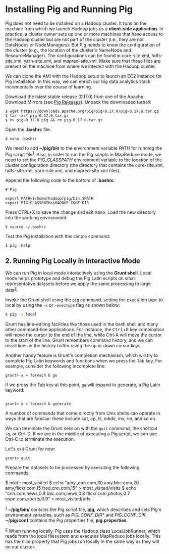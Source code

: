 

# Installing Pig and Running Pig


Pig does not need to be installed on a Hadoop cluster. It runs on the machine from which we launch Hadoop jobs as a **client-side application**. In practice, a cluster owner sets up one or more machines that have access to the Hadoop cluster but are not part of the cluster (i.e., they are not DataNodes or NodeManagers). But Pig needs to know the configuration of the cluster (e.g., the location of the cluster's NameNode and ResourceManager). The configurations can be found in core-site.xml, hdfs-site.xml, yarn-site.xml, and mapred-site.xml. Make sure that these files are present on the machine from where we interact with the Hadoop cluster.


We can clone the AMI with the Hadoop setup to launch an EC2 instance for Pig installation. In this way, we can enrich our big data analytics stack incrementally over the course of learning.


Download the latest stable release (0.17.0) from one of the Apache Download Mirrors (see [Pig Releases](https://pig.apache.org/releases.html#Download)). Unpack the downloaded tarball:



```shell
$ wget https://downloads.apache.org/pig/pig-0.17.0/pig-0.17.0.tar.gz
$ tar -xzf pig-0.17.0.tar.gz
$ mv pig-0.17.0 pig && rm pig-0.17.0.tar.gz
```

Open the **.bashrc** file:

```shell
$ nano .bashrc

```

We need to add **~/pig/bin** to the environment variable *PATH* for running the Pig script file<sup><a href="#footnote1">1</a></sup>. Also, in order to run the Pig scripts in MapReduce mode, we need to set the *PIG_CLASSPATH* environment variable to the location of the cluster configuration directory (the directory that contains the core-site.xml, hdfs-site.xml, yarn-site.xml, and mapred-site.xml files).

Append the following code to the bottom of **.bashrc**:


```shell
# Pig

export PATH=$/home/hadoop/pig/bin:$PATH
export PIG_CLASSPATH=$HADOOP_CONF_DIR

```








Press CTRL+X to save the change and exit nano. Load the new directory into the working environment:

```shell
$ source ~/.bashrc
```
Test the Pig installation with this simple command:


```shell
$ pig -help
```


## 2. Running Pig Locally in Interactive Mode

We can run Pig in local mode interactively using the **Grunt shell**. Local mode helps prototype and debug the Pig Latin scripts on small representative datasets before we apply the same processing to large data<sup><a href="#footnote2">2</a></sup>.   

Invoke the Grunt shell using the `pig` command, setting the execution type to local by using the `-x` or `-exectype` flag as shown below:

```bash
$ pig -x local
```
Grunt has line-editing facilities like those used in the bash shell and many other command-line applications. For instance, the <kbd>Ctrl</kbd>+<kbd>E</kbd> key combination will move the cursor to the end of the line, while Ctrl-A will move the cursor to the start of the line. Grunt remembers command history, and we can recall lines in the history buffer using the up or down cursor keys.

Another handy feature is Grunt's completion mechanism, which will try to complete Pig Latin keywords and functions when we press the Tab key. For example, consider the following incomplete line:

```pig
grunt> a = foreach b ge
```


If we press the <kdb>Tab</kdb> key at this point, `ge` will expand to generate, a Pig Latin keyword:


```pig

grunt> a = foreach b generate

```


A number of commands that come directly from Unix shells can operate in ways that are familiar: these include cat, cp, ls, mkdir, mv, rm, and so on.

We can terminate the Grunt session with the `quit` command, the shortcut `\q`, or Ctrl-D. If we are in the middle of executing a Pig script, we can use Ctrl-C to terminate the execution.

Let's exit Grunt for now:


```pig
grunt> quit
```

Prepare the datasets to be processed by executing the following commands:

$ mkdir most_visited
$ echo "amy	,cnn.com,30
amy,bbc.com,20
amy,flickr.com,15
fred,cnn.com,15" > most_visited/visits
$ echo "cnn.com,news,0.9
bbc.com,news,0.8
flickr.com,photos,0.7
espn.com,sports,0.9" > most_visited/urls



<sup>[1](#footnote1)</sup> **~/pig/bin/** contains the Pig script file, [**pig**](https://github.com/apache/pig/blob/trunk/bin/pig), which describes and sets Pig's environment variables, such as *PIG_CONF_DIR** and *PIG_CONF_DIR*. **~/pig/conf** contains the Pig properties file, **pig.properties**.

<sup>[2](#footnote2)</sup> When running locally, Pig uses the Hadoop class LocalJobRunner, which reads from the local filesystem and executes MapReduce jobs locally. This has the nice property that Pig jobs run locally in the same way as they will on our cluster.
